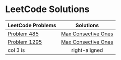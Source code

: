 # LeetCode Solutions


| LeetCode Problems   |      Solutions      |
|----------|:-------------:|
| <a href="https://leetcode.com/problems/max-consecutive-ones/">Problem 485 </a> |  <a href="https://github.com/palak64/LeetCodeSolutions/blob/master/485.%20Max%20Consecutive%20Ones">Max Consective Ones</a> |
| <a href="https://leetcode.com/problems/find-numbers-with-even-number-of-digits/">Problem 1295 </a> |  <a href="https://github.com/palak64/LeetCodeSolutions/blob/master/1295.%20Find%20Numbers%20with%20Even%20Number%20of%20Digits">Max Consective Ones</a> |
| col 3 is | right-aligned |
